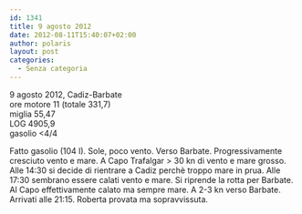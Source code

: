 ```yaml
---
id: 1341
title: 9 agosto 2012
date: 2012-08-11T15:40:07+02:00
author: polaris
layout: post
categories:
  - Senza categoria
---
```

9 agosto 2012, Cadiz-Barbate  
ore motore 11 (totale 331,7)  
miglia 55,47  
LOG 4905,9  
gasolio <4/4

Fatto gasolio (104 l). Sole, poco vento. Verso Barbate. Progressivamente cresciuto vento e mare. A Capo Trafalgar > 30 kn di vento e mare grosso.  
Alle 14:30 si decide di rientrare a Cadiz perchè troppo mare in prua. Alle 17:30 sembrano essere calati vento e mare. Si riprende la rotta per Barbate. Al Capo effettivamente calato ma sempre mare. A 2-3 kn verso Barbate. Arrivati alle 21:15. Roberta provata ma sopravvissuta.